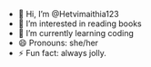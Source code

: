- 👋 Hi, I’m @Hetvimaithia123
- 👀 I’m interested in reading books
- 🌱 I’m currently learning coding
- 😄 Pronouns: she/her
- ⚡ Fun fact: always jolly.

<!---
Hetvimaithia123/Hetvimaithia123 is a ✨ special ✨ repository because its `README.md` (this file) appears on your GitHub profile.
You can click the Preview link to take a look at your changes.
--->
